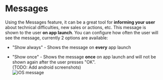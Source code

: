 # Messages

Using the Messages feature, it can be a great tool for **informing your user** about technical difficulties, new sales or actions, etc.
This message is shown to the user **on app launch**.
You can configure how often the user will see the message, currently 2 options are available:

- "Show always" - Shows the message on **every** app launch

- "Show once" - Shows the message **once** on app launch and will not be shown again after the user presses "OK".  
  (TODO: Add android screenshots)  
  ![iOS message](https://nstack-io.github.io/documentation/images/FeatureOverview/iOS/iOS_message.png)
  
  